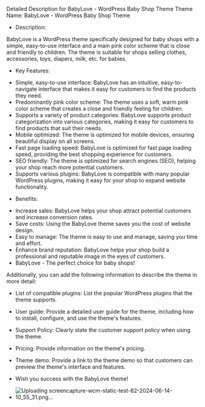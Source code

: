 Detailed Description for BabyLove - WordPress Baby Shop Theme
Theme Name: BabyLove - WordPress Baby Shop Theme

* Description:

BabyLove is a WordPress theme specifically designed for baby shops with a simple, easy-to-use interface and a main pink color scheme that is close and friendly to children. The theme is suitable for shops selling clothes, accessories, toys, diapers, milk, etc. for babies.

* Key Features:

- Simple, easy-to-use interface: BabyLove has an intuitive, easy-to-navigate interface that makes it easy for customers to find the products they need.
- Predominantly pink color scheme: The theme uses a soft, warm pink color scheme that creates a close and friendly feeling for children.
- Supports a variety of product categories: BabyLove supports product categorization into various categories, making it easy for customers to find products that suit their needs.
- Mobile optimized: The theme is optimized for mobile devices, ensuring beautiful display on all screens.
- Fast page loading speed: BabyLove is optimized for fast page loading speed, providing the best shopping experience for customers.
- SEO friendly: The theme is optimized for search engines (SEO), helping your shop reach more potential customers.
- Supports various plugins: BabyLove is compatible with many popular WordPress plugins, making it easy for your shop to expand website functionality.

* Benefits:

- Increase sales: BabyLove helps your shop attract potential customers and increase conversion rates.
- Save costs: Using the BabyLove theme saves you the cost of website design.
- Easy to manage: The theme is easy to use and manage, saving you time and effort.
- Enhance brand reputation: BabyLove helps your shop build a professional and reputable image in the eyes of customers.
- BabyLove - The perfect choice for baby shops!

Additionally, you can add the following information to describe the theme in more detail:

- List of compatible plugins: List the popular WordPress plugins that the theme supports.
- User guide: Provide a detailed user guide for the theme, including how to install, configure, and use the theme's features.
- Support Policy: Clearly state the customer support policy when using the theme.
- Pricing: Provide information on the theme's pricing.
- Theme demo: Provide a link to the theme demo so that customers can preview the theme's interface and features.
- Wish you success with the BabyLove theme!

- ![Uploading screencapture-wcm-static-test-82-2024-06-14-10_55_31.png…]()
